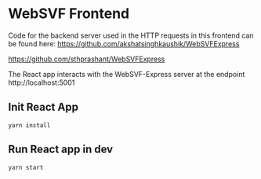 # WebSVF Frontend

Code for the backend server used in the HTTP requests in this frontend can be found here:
https://github.com/akshatsinghkaushik/WebSVFExpress

https://github.com/sthprashant/WebSVFExpress

The React app interacts with the WebSVF-Express server at the endpoint http://localhost:5001

## Init React App

```
yarn install
```

## Run React app in dev

```
yarn start
```
